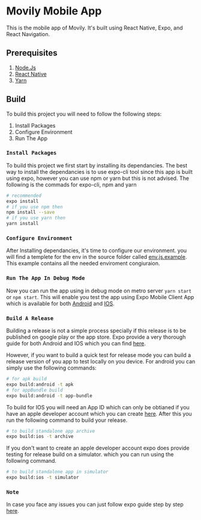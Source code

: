 # Movily Mobile App
This is the mobile app of Movily. It's built using React Native, Expo, and React Navigation.

## Prerequisites
1. [Node.Js](https://nodejs.org/en/download/)
2. [React Native](https://reactnative.dev/docs/environment-setup)
3. [Yarn](https://yarnpkg.com/getting-started/install)

## Build

To build this project you will need to follow the following steps:
1. Install Packages
2. Configure Environment
3. Run The App

### `Install Packages`

To build this project we first start by installing its dependancies. The best way to install the dependancies is to use expo-cli tool since this app is built using expo, however you can use npm or yarn but this is not advised. The following is the commads for expo-cli, npm and yarn
```bash
# recommended
expo install
# if you use npm then
npm install --save
# if you use yarn then
yarn install
```

### `Configure Environment`

After Installing dependancies, it's time to configure our environment. you will find a templete for the env in the source folder called [env.js.example](./src/env.js.example). This example contains all the needed enviroment congiuraion.

### `Run The App In Debug Mode`

Now you can run the app using in debug mode on metro server `yarn start` or `npm start`. This will enable you test the app using Expo Mobile Client App which is available for both [Android](https://play.google.com/store/apps/details?id=host.exp.exponent) and [IOS](https://apps.apple.com/us/app/expo-client/id982107779).

### `Build A Release`
Building a release is not a simple process specially if this release is to be published on google play or the app store. Expo provide a very thorough guide for both Android and IOS which you can find [here](https://docs.expo.io/distribution/uploading-apps/).

However, if you want to build a quick test for release mode you can build a release version of you app to test locally on you device. For android you can simply use the following commands:
```bash
# for apk build
expo build:android -t apk
# for appBundle build
expo build:android -t app-bundle
``` 

To build for IOS you will need an App ID which can only be obtianed if you have an apple developer account which you can create [here](https://developer.apple.com/). After this you run the following command to build your release.
```bash
# to build standalone app archive
expo build:ios -t archive
``` 

If you don't want to create an apple developer account expo does provide testing for release build on a simulator. which you can run using the following command.
```bash
# to build standalone app in simulator
expo build:ios -t simulator
``` 

### `Note`
In case you face any issues you can just follow expo guide step by step [here](https://docs.expo.io/distribution/building-standalone-apps/).
